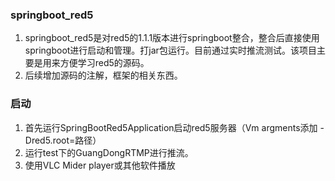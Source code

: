 ### springboot_red5


1. springboot_red5是对red5的1.1.1版本进行springboot整合，整合后直接使用springboot进行启动和管理。打jar包运行。目前通过实时推流测试。该项目主要是用来方便学习red5的源码。
2. 后续增加源码的注解，框架的相关东西。

### 启动


1. 首先运行SpringBootRed5Application启动red5服务器（Vm argments添加 -Dred5.root=路径）
2. 运行test下的GuangDongRTMP进行推流。
3. 使用VLC Mider player或其他软件播放


 

